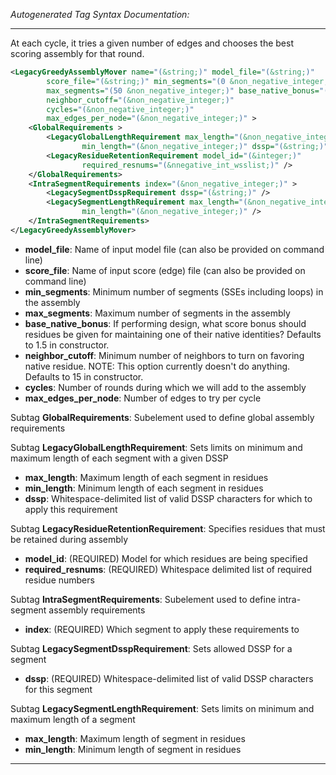 <!-- THIS IS AN AUTOGENERATED FILE: Don't edit it directly, instead change the schema definition in the code itself. -->

_Autogenerated Tag Syntax Documentation:_

---
At each cycle, it tries a given number of edges and chooses the best scoring assembly for that round.

```xml
<LegacyGreedyAssemblyMover name="(&string;)" model_file="(&string;)"
        score_file="(&string;)" min_segments="(0 &non_negative_integer;)"
        max_segments="(50 &non_negative_integer;)" base_native_bonus="(&real;)"
        neighbor_cutoff="(&non_negative_integer;)"
        cycles="(&non_negative_integer;)"
        max_edges_per_node="(&non_negative_integer;)" >
    <GlobalRequirements >
        <LegacyGlobalLengthRequirement max_length="(&non_negative_integer;)"
                min_length="(&non_negative_integer;)" dssp="(&string;)" />
        <LegacyResidueRetentionRequirement model_id="(&integer;)"
                required_resnums="(&nnegative_int_wsslist;)" />
    </GlobalRequirements>
    <IntraSegmentRequirements index="(&non_negative_integer;)" >
        <LegacySegmentDsspRequirement dssp="(&string;)" />
        <LegacySegmentLengthRequirement max_length="(&non_negative_integer;)"
                min_length="(&non_negative_integer;)" />
    </IntraSegmentRequirements>
</LegacyGreedyAssemblyMover>
```

-   **model_file**: Name of input model file (can also be provided on command line)
-   **score_file**: Name of input score (edge) file (can also be provided on command line)
-   **min_segments**: Minimum number of segments (SSEs including loops) in the assembly
-   **max_segments**: Maximum number of segments in the assembly
-   **base_native_bonus**: If performing design, what score bonus should residues be given for maintaining one of their native identities? Defaults to 1.5 in constructor.
-   **neighbor_cutoff**: Minimum number of neighbors to turn on favoring native residue. NOTE: This option currently doesn't do anything. Defaults to 15 in constructor.
-   **cycles**: Number of rounds during which we will add to the assembly
-   **max_edges_per_node**: Number of edges to try per cycle


Subtag **GlobalRequirements**:   Subelement used to define global assembly requirements



Subtag **LegacyGlobalLengthRequirement**:   Sets limits on minimum and maximum length of each segment with a given DSSP

-   **max_length**: Maximum length of each segment in residues
-   **min_length**: Minimum length of each segment in residues
-   **dssp**: Whitespace-delimited list of valid DSSP characters for which to apply this requirement

Subtag **LegacyResidueRetentionRequirement**:   Specifies residues that must be retained during assembly

-   **model_id**: (REQUIRED) Model for which residues are being specified
-   **required_resnums**: (REQUIRED) Whitespace delimited list of required residue numbers

Subtag **IntraSegmentRequirements**:   Subelement used to define intra-segment assembly requirements

-   **index**: (REQUIRED) Which segment to apply these requirements to


Subtag **LegacySegmentDsspRequirement**:   Sets allowed DSSP for a segment

-   **dssp**: (REQUIRED) Whitespace-delimited list of valid DSSP characters for this segment

Subtag **LegacySegmentLengthRequirement**:   Sets limits on minimum and maximum length of a segment

-   **max_length**: Maximum length of segment in residues
-   **min_length**: Minimum length of segment in residues

---
